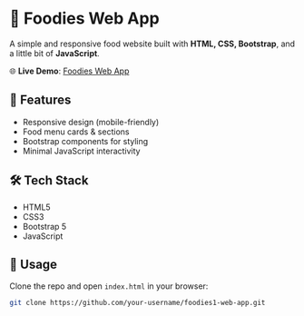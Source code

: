 # 🍔 Foodies Web App  

A simple and responsive food website built with **HTML, CSS, Bootstrap**, and a little bit of **JavaScript**.  

🌐 **Live Demo**: [Foodies Web App](https://foodies1-web-app.netlify.app)  

## 🚀 Features  
- Responsive design (mobile-friendly)  
- Food menu cards & sections  
- Bootstrap components for styling  
- Minimal JavaScript interactivity  

## 🛠️ Tech Stack  
- HTML5  
- CSS3  
- Bootstrap 5  
- JavaScript  

## 📂 Usage  
Clone the repo and open `index.html` in your browser:  
```bash
git clone https://github.com/your-username/foodies1-web-app.git
